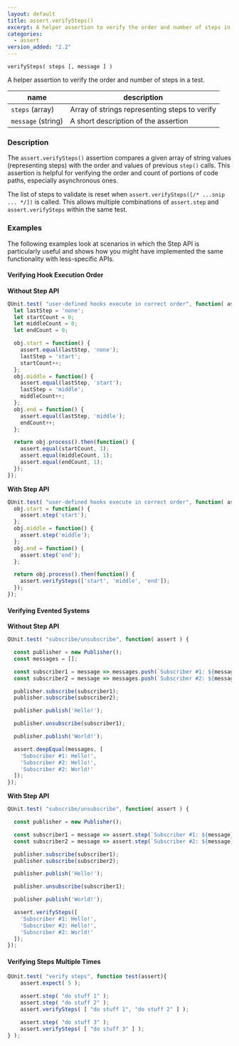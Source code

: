 ```yaml
---
layout: default
title: assert.verifySteps()
excerpt: A helper assertion to verify the order and number of steps in a test.
categories:
  - assert
version_added: "2.2"
---
```


`verifySteps( steps [, message ] )`

A helper assertion to verify the order and number of steps in a test.

| name               | description                          |
|--------------------|--------------------------------------|
| `steps` (array)    | Array of strings representing steps to verify |
| `message` (string) | A short description of the assertion |

### Description

The `assert.verifySteps()` assertion compares a given array of string values (representing steps) with the order and values of previous `step()` calls. This assertion is helpful for verifying the order and count of portions of code paths, especially asynchronous ones.

The list of steps to validate is reset when `assert.verifySteps([/* ...snip ... */])` is called. This allows multiple combinations of `assert.step` and `assert.verifySteps` within the same test.

### Examples

The following examples look at scenarios in which the Step API is particularly useful and shows how you might have implemented the same functionality with less-specific APIs.

#### Verifying Hook Execution Order

**Without Step API**

```js
QUnit.test( "user-defined hooks execute in correct order", function( assert ) {
  let lastStep = 'none';
  let startCount = 0;
  let middleCount = 0;
  let endCount = 0;

  obj.start = function() {
    assert.equal(lastStep, 'none');
    lastStep = 'start';
    startCount++;
  };
  obj.middle = function() {
    assert.equal(lastStep, 'start');
    lastStep = 'middle';
    middleCount++;
  };
  obj.end = function() {
    assert.equal(lastStep, 'middle');
    endCount++;
  };

  return obj.process().then(function() {
    assert.equal(startCount, 1);
    assert.equal(middleCount, 1);
    assert.equal(endCount, 1);
  });
});
```

**With Step API**

```js
QUnit.test( "user-defined hooks execute in correct order", function( assert ) {
  obj.start = function() {
    assert.step('start');
  };
  obj.middle = function() {
    assert.step('middle');
  };
  obj.end = function() {
    assert.step('end');
  };

  return obj.process().then(function() {
    assert.verifySteps(['start', 'middle', 'end']);
  });
});
```

#### Verifying Evented Systems

**Without Step API**

```js
QUnit.test( "subscribe/unsubscribe", function( assert ) {

  const publisher = new Publisher();
  const messages = [];

  const subscriber1 = message => messages.push(`Subscriber #1: ${message}`);
  const subscriber2 = message => messages.push(`Subscriber #2: ${message}`);

  publisher.subscribe(subscriber1);
  publisher.subscribe(subscriber2);

  publisher.publish('Hello!');

  publisher.unsubscribe(subscriber1);

  publisher.publish('World!');

  assert.deepEqual(messages, [
    'Subscriber #1: Hello!',
    'Subscriber #2: Hello!',
    'Subscriber #2: World!'
  ]);
});
```

**With Step API**

```js
QUnit.test( "subscribe/unsubscribe", function( assert ) {

  const publisher = new Publisher();

  const subscriber1 = message => assert.step(`Subscriber #1: ${message}`);
  const subscriber2 = message => assert.step(`Subscriber #2: ${message}`);

  publisher.subscribe(subscriber1);
  publisher.subscribe(subscriber2);

  publisher.publish('Hello!');

  publisher.unsubscribe(subscriber1);

  publisher.publish('World!');

  assert.verifySteps([
    'Subscriber #1: Hello!',
    'Subscriber #2: Hello!',
    'Subscriber #2: World!'
  ]);
});
```

#### Verifying Steps Multiple Times

```js
QUnit.test( "verify steps", function test(assert){
    assert.expect( 5 );

    assert.step( "do stuff 1" );
    assert.step( "do stuff 2" );
    assert.verifySteps( [ "do stuff 1", "do stuff 2" ] );

    assert.step( "do stuff 3" );
    assert.verifySteps( [ "do stuff 3" ] );
} );
```
